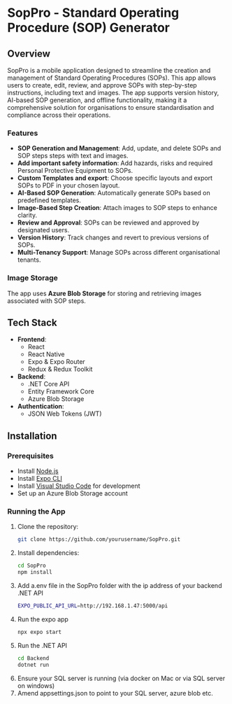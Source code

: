 # SopPro - Standard Operating Procedure (SOP) Generator

## Overview

SopPro is a mobile application designed to streamline the creation and management of Standard Operating Procedures (SOPs). This app allows users to create, edit, review, and approve SOPs with step-by-step instructions, including text and images. The app supports version history, AI-based SOP generation, and offline functionality, making it a comprehensive solution for organisations to ensure standardisation and compliance across their operations.

### Features
- **SOP Generation and Management**: Add, update, and delete SOPs and SOP steps steps with text and images.
- **Add important safety information**: Add hazards, risks and required Personal Protective Equipment to SOPs.
- **Custom Templates and export**: Choose specific layouts and export SOPs to PDF in your chosen layout.
- **AI-Based SOP Generation**: Automatically generate SOPs based on predefined templates.
- **Image-Based Step Creation**: Attach images to SOP steps to enhance clarity.
- **Review and Approval**: SOPs can be reviewed and approved by designated users.
- **Version History**: Track changes and revert to previous versions of SOPs.
- **Multi-Tenancy Support**: Manage SOPs across different organisational tenants.

### Image Storage
The app uses **Azure Blob Storage** for storing and retrieving images associated with SOP steps.

## Tech Stack

- **Frontend**: 
  - React
  - React Native
  - Expo & Expo Router
  - Redux & Redux Toolkit
- **Backend**: 
  - .NET Core API
  - Entity Framework Core
  - Azure Blob Storage
- **Authentication**:
  - JSON Web Tokens (JWT)

## Installation

### Prerequisites
- Install [Node.js](https://nodejs.org/)
- Install [Expo CLI](https://docs.expo.dev/get-started/installation/)
- Install [Visual Studio Code](https://code.visualstudio.com/) for development
- Set up an Azure Blob Storage account

### Running the App
1. Clone the repository:
   ```bash
   git clone https://github.com/yourusername/SopPro.git
2. Install dependencies:
   ```bash
   cd SopPro
   npm install
3. Add a.env file in the SopPro folder with the ip address of your backend .NET API
   ```bash
   EXPO_PUBLIC_API_URL=http://192.168.1.47:5000/api
5. Run the expo app
   ```bash
   npx expo start
6. Run the .NET API
   ```bash
   cd Backend
   dotnet run
7. Ensure your SQL server is running (via docker on Mac or via SQL server on windows)
8. Amend appsettings.json to point to your SQL server, azure blob etc.
   
